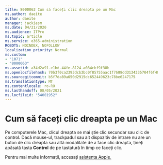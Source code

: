 ```yaml
---
title: 8000063 Cum să faceți clic dreapta pe un Mac
ms.author: daeite
author: daeite
manager: jackiesm
ms.date: 04/21/2020
ms.audience: ITPro
ms.topic: article
ms.service: o365-administration
ROBOTS: NOINDEX, NOFOLLOW
localization_priority: Normal
ms.custom:
- "1071"
- "8000063"
ms.assetid: a34d2a91-e1bd-44fe-8124-a084cbf9f38b
ms.openlocfilehash: 70b3f0ca2393dcb3bc0f85755aac1f7608dd3134335704f6f48af43fb33b4af8
ms.sourcegitcommit: b5f7da89a650d2915dc652449623c78be6247175
ms.translationtype: MT
ms.contentlocale: ro-RO
ms.lasthandoff: 08/05/2021
ms.locfileid: "54001952"
---
```

# <a name="how-to-right-click-on-a-mac"></a>Cum să faceți clic dreapta pe un Mac

Pe computerele Mac, clicul dreapta se mai știe clic secundar sau clic de control. Dacă mouse-ul, trackpadul sau alt dispozitiv de intrare nu are un buton de clic dreapta sau altă modalitate de a face clic dreapta, țineți apăsată tasta **Control** de pe tastatură în timp ce faceți clic.
  
Pentru mai multe informații, accesați [asistența Apple.](https://go.microsoft.com/fwlink/?linkid=2022220&amp;clcid=0x409)
  